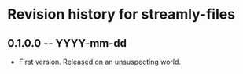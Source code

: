 # Revision history for streamly-files

## 0.1.0.0 -- YYYY-mm-dd

* First version. Released on an unsuspecting world.
